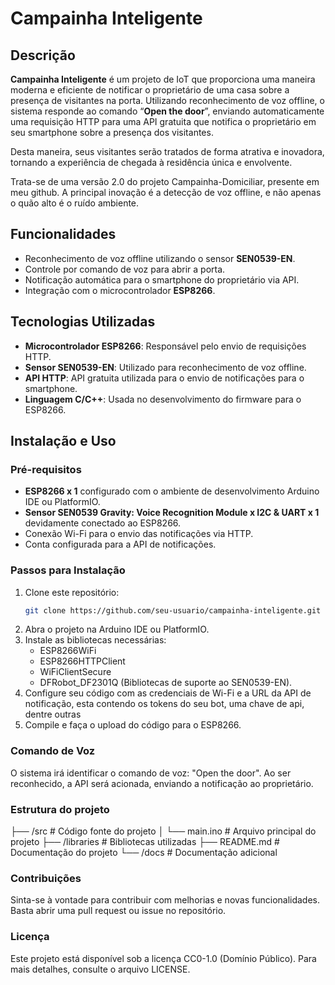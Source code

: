 # Campainha Inteligente

## Descrição

**Campainha Inteligente** é um projeto de IoT que proporciona uma maneira moderna e eficiente de notificar o proprietário de uma casa sobre a presença de visitantes na porta. Utilizando reconhecimento de voz offline, o sistema responde ao comando “**Open the door**”, enviando automaticamente uma requisição HTTP para uma API gratuita que notifica o proprietário em seu smartphone sobre a presença dos visitantes.

Desta maneira, seus visitantes serão tratados de forma atrativa e inovadora, tornando a experiência de chegada à residência única e envolvente.

Trata-se de uma versão 2.0 do projeto Campainha-Domiciliar, presente em meu github. A principal inovação é a detecção de voz offline, e não apenas o quão alto é o ruído ambiente.

## Funcionalidades

- Reconhecimento de voz offline utilizando o sensor **SEN0539-EN**.
- Controle por comando de voz para abrir a porta.
- Notificação automática para o smartphone do proprietário via API.
- Integração com o microcontrolador **ESP8266**.

## Tecnologias Utilizadas

- **Microcontrolador ESP8266**: Responsável pelo envio de requisições HTTP.
- **Sensor SEN0539-EN**: Utilizado para reconhecimento de voz offline.
- **API HTTP**: API gratuita utilizada para o envio de notificações para o smartphone.
- **Linguagem C/C++**: Usada no desenvolvimento do firmware para o ESP8266.

## Instalação e Uso

### Pré-requisitos

- **ESP8266 x 1** configurado com o ambiente de desenvolvimento Arduino IDE ou PlatformIO.
- **Sensor SEN0539 Gravity: Voice Recognition Module x I2C & UART x 1** devidamente conectado ao ESP8266.
- Conexão Wi-Fi para o envio das notificações via HTTP.
- Conta configurada para a API de notificações.

### Passos para Instalação

1. Clone este repositório:
   ```bash
   git clone https://github.com/seu-usuario/campainha-inteligente.git
2. Abra o projeto na Arduino IDE ou PlatformIO.
3. Instale as bibliotecas necessárias:
   - ESP8266WiFi
   - ESP8266HTTPClient
   - WiFiClientSecure
   - DFRobot_DF2301Q (Bibliotecas de suporte ao SEN0539-EN).
4. Configure seu código com as credenciais de Wi-Fi e a URL da API de notificação, esta contendo os tokens do seu bot, uma chave de api, dentre outras
5. Compile e faça o upload do código para o ESP8266.

### Comando de Voz
O sistema irá identificar o comando de voz: "Open the door". Ao ser reconhecido, a API será acionada, enviando a notificação ao proprietário.

### Estrutura do projeto
   ├── /src                # Código fonte do projeto
   │   └── main.ino        # Arquivo principal do projeto
   ├── /libraries          # Bibliotecas utilizadas
   ├── README.md           # Documentação do projeto
   └── /docs               # Documentação adicional

### Contribuições
Sinta-se à vontade para contribuir com melhorias e novas funcionalidades. Basta abrir uma pull request ou issue no repositório.

### Licença
Este projeto está disponível sob a licença CC0-1.0 (Domínio Público). Para mais detalhes, consulte o arquivo LICENSE.
